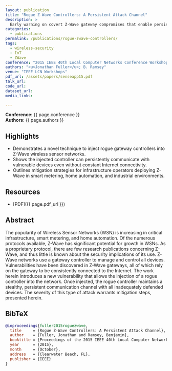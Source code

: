 ```yaml
---
layout: publication
title: "Rogue Z-Wave Controllers: A Persistent Attack Channel"
description: >
  Early warning on covert Z-Wave gateway compromises that enable persistent control over wireless sensor networks.
categories:
  - publications
permalink: /publications/rogue-zwave-controllers/
tags:
  - wireless-security
  - IoT
  - ZWave
conference: "2015 IEEE 40th Local Computer Networks Conference Workshops (LCN Workshops), Clearwater Beach, FL, 2015"
authors: "<u>Jonathan Fuller</u>; B. Ramsey"
venue: "IEEE LCN Workshops"
pdf_url: /assets/papers/senseapp15.pdf
talk_url: 
code_url: 
dataset_url: 
media_links:

---
```


**Conference**: {{ page.conference }}  
**Authors**: {{ page.authors }}

## Highlights

- Demonstrates a novel technique to inject rogue gateway controllers into Z-Wave wireless sensor networks.
- Shows the injected controller can persistently communicate with vulnerable devices even without constant Internet connectivity.
- Outlines mitigation strategies for infrastructure operators deploying Z-Wave in smart metering, home automation, and industrial environments.

## Resources

- [PDF]({{ page.pdf_url }})  


## Abstract

The popularity of Wireless Sensor Networks (WSN) is increasing in critical infrastructure, smart metering, and home automation. Of the numerous protocols available, Z-Wave has significant potential for growth in WSNs. As a proprietary protocol, there are few research publications concerning Z-Wave, and thus little is known about the security implications of its use. Z-Wave networks use a gateway controller to manage and control all devices. Vulnerabilities have been discovered in Z-Wave gateways, all of which rely on the gateway to be consistently connected to the Internet. The work herein introduces a new vulnerability that allows the injection of a rogue controller into the network. Once injected, the rogue controller maintains a stealthy, persistent communication channel with all inadequately defended devices. The severity of this type of attack warrants mitigation steps, presented herein.



## BibTeX

```bibtex
@inproceedings{fuller2015roguezwave,
  title     = {Rogue Z-Wave Controllers: A Persistent Attack Channel},
  author    = {Fuller, Jonathan and Ramsey, Benjamin},
  booktitle = {Proceedings of the 2015 IEEE 40th Local Computer Networks Conference Workshops (LCN Workshops)},
  year      = {2015},
  month     = {October},
  address   = {Clearwater Beach, FL},
  publisher = {IEEE}
}
```
